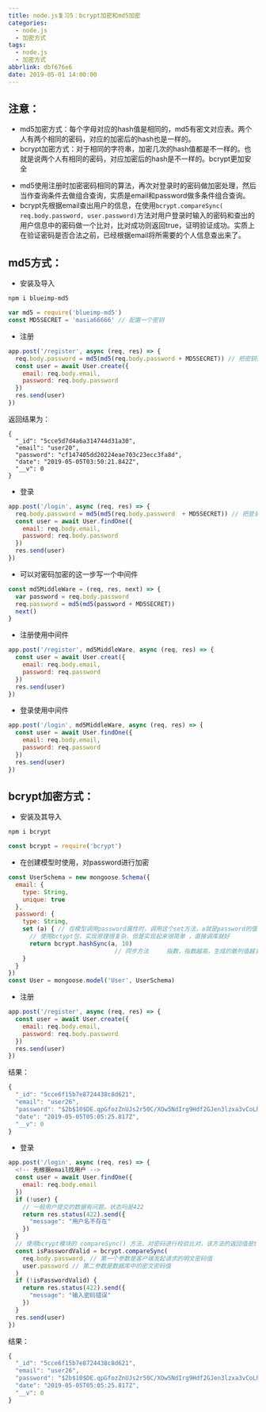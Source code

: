 ```yaml
---
title: node.js复习5：bcrypt加密和md5加密
categories:
  - node.js
  - 加密方式
tags:
  - node.js
  - 加密方式
abbrlink: dbf676e6
date: 2019-05-01 14:00:00
---
```


## 注意：
+ md5加密方式：每个字母对应的hash值是相同的，md5有密文对应表。两个人有两个相同的密码，对应的加密后的hash也是一样的。
+ bcrypt加密方式：对于相同的字符串，加密几次的hash值都是不一样的。也就是说两个人有相同的密码，对应加密后的hash是不一样的。bcrypt更加安全
<!-- more -->
+ md5使用注册时加密密码相同的算法，再次对登录时的密码做加密处理，然后当作查询条件去做组合查询，实质是email和password做多条件组合查询。
+ bcrypt先根据email查出用户的信息，在使用`bcrypt.compareSync( req.body.password, user.password)`方法对用户登录时输入的密码和查出的用户信息中的密码做一个比对，比对成功则返回true，证明验证成功。实质上在验证密码是否合法之前，已经根据email将所需要的个人信息查出来了。

## md5方式：
+ 安装及导入

```bash
npm i blueimp-md5
```
```javascript
var md5 = require('blueimp-md5')
const MD5SECRET = 'masia66666' // 配置一个密钥
```
+ 注册

```javascript
app.post('/register', async (req, res) => {
  req.body.password = md5(md5(req.body.password + MD5SECRET)) // 把密钥拼在密码后面，并且加密两次
  const user = await User.create({
    email: req.body.email,
    password: req.body.password
  })
  res.send(user)
})
```
返回结果为：

```javscript
{
  "_id": "5cce5d7d4a6a314744d31a30",
  "email": "user20",
  "password": "cf147405dd20224eae703c23ecc3fa8d",
  "date": "2019-05-05T03:50:21.842Z",
  "__v": 0
}
```
+ 登录

```javascript
app.post('/login', async (req, res) => {
  req.body.password = md5(md5(req.body.password  + MD5SECRET)) // 把登录时输入的密码加密了一遍，再与数据库中注册时间加密过的密码作比较
  const user = await User.findOne({
    email: req.body.email,
    password: req.body.password  
  })
  res.send(user)
})
```
+ 可以对密码加密的这一步写一个中间件

```javascript
const md5MiddleWare = (req, res, next) => {
  var password = req.body.password
  req.password = md5(md5(password + MD5SECRET))
  next()
}
```
+ 注册使用中间件

```javascript
app.post('/register', md5MiddleWare, async (req, res) => {
  const user = await User.creat({
    email: req.body.email,
    password: req.password
  })
  res.send(user)
})
```
+ 登录使用中间件

```javascript
app.post('/login', md5MiddleWare, async (req, res) => {
  const user = await User.findOne({
    email: req.body.email,
    password: req.password  
  })
  res.send(user)
})
```

## bcrypt加密方式：
+ 安装及其导入

```bash
npm i bcrypt
```
```javascript
const bcrypt = require('bcrypt')
```
+ 在创建模型时使用，对password进行加密

```javascript
const UserSchema = new mongoose.Schema({
  email: {
    type: String, 
    unique: true
  },
  password: {
    type: String,
    set (a) { // 在模型调用password属性时，调用这个set方法，a就是password的值
      // 使用bctypt包，实现原理很复杂，但是实现起来很简单 ，直接调库就好
      return bcrypt.hashSync(a, 10)
                              // 同步方法     指数，指数越高，生成的散列值越复杂，但是花费的时间也长时，但是设置的太低，安全性又很低
    }
  }
})
const User = mongoose.model('User', UserSchema)
```
+ 注册

```javascript
app.post('/register', async (req, res) => {
  const user = await User.create({
    email: req.body.email,
    password: req.body.password 
  })
  res.send(user)
})
```
结果：

```javascript
{
  "_id": "5cce6f15b7e8724438c8d621",
  "email": "user26",
  "password": "$2b$10$DE.qpGfozZnUJs2r50C/XOw5NdIrg9Hdf2GJen3lzxa3vCoLhMVU6", // 密码已经经过处理
  "date": "2019-05-05T05:05:25.817Z",
  "__v": 0
}
```
+ 登录

```javascript
app.post('/login', async (req, res) => {
  <!-- 先根据email找用户 -->
  const user = await User.findOne({
    email: req.body.email
  })
  if (!user) {
    // 一般用户提交的数据有问题，状态吗是422
    return res.status(422).send({
      "message": "用户名不存在"
    })
  }
  // 使用bcrypt模块的 compareSync() 方法，对密码进行校验比对，该方法的返回值是true或者false
  const isPasswordValid = bcrypt.compareSync(
    req.body.password, // 第一个参数是客户端发起请求的明文密码值
    user.password // 第二参数是数据库中的密文密码值
  )
  if (!isPasswordValid) {
    return res.status(422).send({
      "message": "输入密码错误"
    })
  }
  res.send(user)
})
```
结果：

```javascript
{
  "_id": "5cce6f15b7e8724438c8d621",
  "email": "user26",
  "password": "$2b$10$DE.qpGfozZnUJs2r50C/XOw5NdIrg9Hdf2GJen3lzxa3vCoLhMVU6",
  "date": "2019-05-05T05:05:25.817Z",
  "__v": 0
}
```